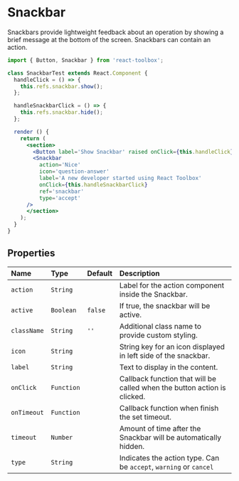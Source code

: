 # Snackbar

Snackbars provide lightweight feedback about an operation by showing a brief message at the bottom of the screen. Snackbars can contain an action.

<!-- example -->
```jsx
import { Button, Snackbar } from 'react-toolbox';

class SnackbarTest extends React.Component {
  handleClick = () => {
    this.refs.snackbar.show();
  };

  handleSnackbarClick = () => {
    this.refs.snackbar.hide();
  };

  render () {
    return (
      <section>
        <Button label='Show Snackbar' raised onClick={this.handleClick} />
        <Snackbar
          action='Nice'
          icon='question-answer'
          label='A new developer started using React Toolbox'
          onClick={this.handleSnackbarClick}
          ref='snackbar'
          type='accept'
      />
      </section>
    );
  }
}
```

## Properties

| Name          | Type    | Default   | Description|
|:-----|:-----|:-----|:-----|
| `action`  | `String` |   | Label for the action component inside the Snackbar.|
| `active`        | `Boolean`       |  `false`        | If true, the snackbar will be active.|
| `className` | `String`  | `''`      | Additional class name to provide custom styling.|
| `icon` | `String`  |       | String key for an icon displayed in left side of the snackbar.|
| `label` | `String`  |       | Text to display in the content.|
| `onClick` | `Function`  |       | Callback function that will be called when the button action is clicked.|
| `onTimeout` | `Function`  |       | Callback function when finish the set timeout.|
| `timeout` | `Number`  |       | Amount of time after the Snackbar will be automatically hidden.|
| `type` | `String`  |       | Indicates the action type. Can be `accept`, `warning` or `cancel`|
